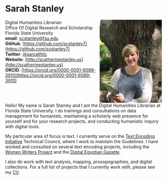 # Sarah Stanley 

<img src="stanley.jpg" width="200px" height="267px" style="float:right;"/>

Digital Humanities Librarian <br/>Office Of Digital Research and Scholarship <br/>Florida State University <br/>**email**: [scstanley@fsu.edu](mailto:scstanley@fsu.edu) <br/>**GitHub**: [https://github.com/scstanley7](https://github.com/scstanley7) <br/>**Twitter**: [@sarcathtic](https://twitter.com/sarcathtic) <br/>**Website**: [http://scatherinestanley.us](http://scatherinestanley.us)
<br/>**ORCID**: [https://orcid.org/0000-0001-6089-3910](https://orcid.org/0000-0001-6089-3910) 

<p style="clear:right;">Hello! My name is Sarah Stanley and I am the Digital Humanities Librarian at Florida State University. I do trainings and consultations on data management for humanists, maintaining a scholarly web presence for yourself and for your research projects, and conducting humanistic inquiry with digital tools.</p>

My particular area of focus is text. I currently serve on the [Text Encoding Initiative](http://www.tei-c.org/index.xml) Technical Council, where I work to maintain the Guidelines. I have worked and consulted on several text encoding projects, including the [Women Writers Project](http://wwp.northeastern.edu) and the [Digital Egyptian Gazette](https://dig-eg-gaz.github.io). 

I also do work with text analysis, mapping, prosopographies, and digital collections. For a full list of projects that I currently work with, please see my [CV](cv).